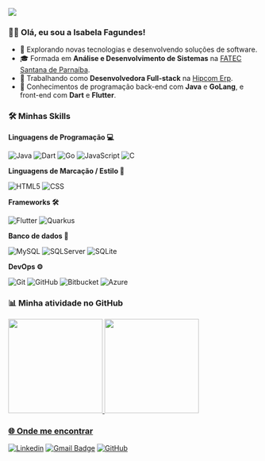 ![](https://komarev.com/ghpvc/?username=isabelafagundes&color=006bed)

### 👩‍💻 Olá, eu sou a Isabela Fagundes!
- 🤔 Explorando novas tecnologias e desenvolvendo soluções de software.
- 🎓 Formada em **Análise e Desenvolvimento de Sistemas** na <a href="https://www.linkedin.com/in/fatec-santana-de-parna%C3%ADba-5baa86198/">FATEC Santana de Parnaíba</a>.
- 💼 Trabalhando como **Desenvolvedora Full-stack** na <a href="https://www.linkedin.com/company/hipcomerp/mycompany/">Hipcom Erp</a>.
- 🌱 Conhecimentos de programação back-end com **Java** e **GoLang**, e front-end com **Dart** e **Flutter**.
  
<h3>🛠️ Minhas Skills</h3>

**Linguagens de Programação 💻**

![Java](https://img.shields.io/badge/-Java-333333?style=flat&logo=Java&logoColor=007396)
![Dart](https://img.shields.io/badge/-Dart-333333?style=flat&logo=Dart)
![Go](https://img.shields.io/badge/-Go-333333?style=flat&logo=Go&logoColor=1572B6)
![JavaScript](https://img.shields.io/badge/-JavaScript-333333?style=flat&logo=javascript)
![C](https://img.shields.io/badge/-C-333333?style=flat&logo=C%2B%2B&logoColor=00599C)

**Linguagens de Marcação / Estilo 🎨**

![HTML5](https://img.shields.io/badge/-HTML5-333333?style=flat&logo=HTML5)
![CSS](https://img.shields.io/badge/-CSS-333333?style=flat&logo=CSS3&logoColor=1572B6)

**Frameworks 🛠️**

![Flutter](https://img.shields.io/badge/-Flutter-333333?style=flat&logo=Flutter)
![Quarkus](https://img.shields.io/badge/-Quarkus-333333?style=flat&logo=Quarkus)

**Banco de dados 💾**

![MySQL](https://img.shields.io/badge/-MySQL-333333?style=flat&logo=mysql)
![SQLServer](https://img.shields.io/badge/-SQLServer-333333?style=flat&logo=microsoftsqlserver)
![SQLite](https://img.shields.io/badge/-SQLite-333333?style=flat&logo=sqlite)

**DevOps ⚙️**

![Git](https://img.shields.io/badge/-Git-333333?style=flat&logo=git)
![GitHub](https://img.shields.io/badge/-GitHub-333333?style=flat&logo=github)
![Bitbucket](https://img.shields.io/badge/-Bitbucket-333333?style=flat&logo=bitbucket)
![Azure](https://img.shields.io/badge/-Azure-333333?style=flat&logo=microsoftazure)

<h3>📊 Minha atividade no GitHub</h3>
<div align="left">
    <a href="https://github.com/isabelafagundes">
    <img height="190em" src="https://github-readme-stats.vercel.app/api?username=isabelafagundes&show_icons=true&theme=aura&include_all_commits=true&count_private=true"/>
    <img height="190em" src="https://github-readme-stats.vercel.app/api/top-langs/?username=isabelafagundes&layout=compact&langs_count=7&theme=aura"/>
</div>

<h3>🌐 Onde me encontrar</h3>

[![Linkedin](https://img.shields.io/badge/-isabelafagundes-blue?style=flat-square&logo=Linkedin&logoColor=white)](https://www.linkedin.com/in/isabela-fagundes2004/)
[![Gmail Badge](https://img.shields.io/badge/-isabelafagundesdev@gmail.com-006bed?style=flat-square&logo=Gmail&logoColor=white)](mailto:isabelahidalgo.2004@gmail.com)
[![GitHub](https://img.shields.io/github/followers/isabelafagundes?label=follow&style=social)](https://github.com/isabelafagundes)
